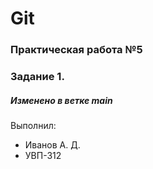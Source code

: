 # Git

### Практическая работа №5

### Задание 1.

##### Изменено в ветке main

Выполнил:
* Иванов А. Д.
* УВП-312
